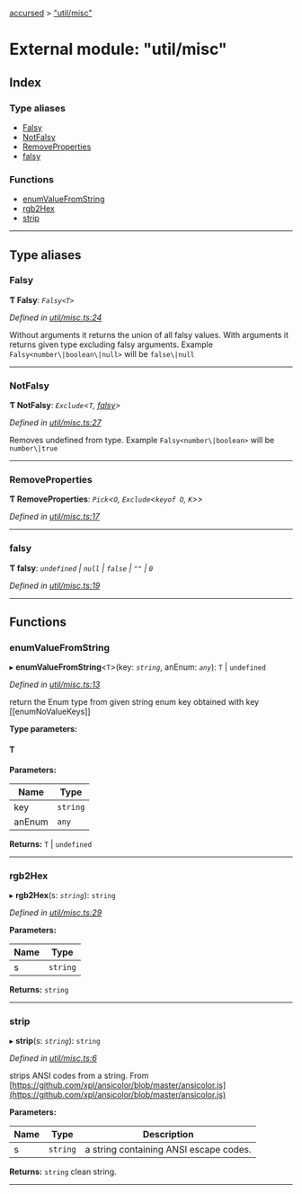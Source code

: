 [accursed](../README.md) > ["util/misc"](../modules/_util_misc_.md)

# External module: "util/misc"

## Index

### Type aliases

* [Falsy](_util_misc_.md#falsy)
* [NotFalsy](_util_misc_.md#notfalsy)
* [RemoveProperties](_util_misc_.md#removeproperties)
* [falsy](_util_misc_.md#falsy-1)

### Functions

* [enumValueFromString](_util_misc_.md#enumvaluefromstring)
* [rgb2Hex](_util_misc_.md#rgb2hex)
* [strip](_util_misc_.md#strip)

---

## Type aliases

<a id="falsy"></a>

###  Falsy

**Ƭ Falsy**: *`Falsy<T>`*

*Defined in [util/misc.ts:24](https://github.com/cancerberoSgx/accursed/blob/978b980/src/util/misc.ts#L24)*

Without arguments it returns the union of all falsy values. With arguments it returns given type excluding falsy arguments. Example `Falsy<number\|boolean\|null>` will be `false\|null`

___
<a id="notfalsy"></a>

###  NotFalsy

**Ƭ NotFalsy**: *`Exclude`<`T`, [falsy](_util_misc_.md#falsy-1)>*

*Defined in [util/misc.ts:27](https://github.com/cancerberoSgx/accursed/blob/978b980/src/util/misc.ts#L27)*

Removes undefined from type. Example `Falsy<number\|boolean>` will be `number\|true`

___
<a id="removeproperties"></a>

###  RemoveProperties

**Ƭ RemoveProperties**: *`Pick`<`O`, `Exclude`<`keyof O`, `K`>>*

*Defined in [util/misc.ts:17](https://github.com/cancerberoSgx/accursed/blob/978b980/src/util/misc.ts#L17)*

___
<a id="falsy-1"></a>

###  falsy

**Ƭ falsy**: *`undefined` \| `null` \| `false` \| `""` \| `0`*

*Defined in [util/misc.ts:19](https://github.com/cancerberoSgx/accursed/blob/978b980/src/util/misc.ts#L19)*

___

## Functions

<a id="enumvaluefromstring"></a>

###  enumValueFromString

▸ **enumValueFromString**<`T`>(key: *`string`*, anEnum: *`any`*): `T` \| `undefined`

*Defined in [util/misc.ts:13](https://github.com/cancerberoSgx/accursed/blob/978b980/src/util/misc.ts#L13)*

return the Enum type from given string enum key obtained with key \[\[enumNoValueKeys\]\]

**Type parameters:**

#### T 
**Parameters:**

| Name | Type |
| ------ | ------ |
| key | `string` |
| anEnum | `any` |

**Returns:** `T` \| `undefined`

___
<a id="rgb2hex"></a>

###  rgb2Hex

▸ **rgb2Hex**(s: *`string`*): `string`

*Defined in [util/misc.ts:29](https://github.com/cancerberoSgx/accursed/blob/978b980/src/util/misc.ts#L29)*

**Parameters:**

| Name | Type |
| ------ | ------ |
| s | `string` |

**Returns:** `string`

___
<a id="strip"></a>

###  strip

▸ **strip**(s: *`string`*): `string`

*Defined in [util/misc.ts:6](https://github.com/cancerberoSgx/accursed/blob/978b980/src/util/misc.ts#L6)*

strips ANSI codes from a string. From [https://github.com/xpl/ansicolor/blob/master/ansicolor.js](https://github.com/xpl/ansicolor/blob/master/ansicolor.js)

**Parameters:**

| Name | Type | Description |
| ------ | ------ | ------ |
| s | `string` |  a string containing ANSI escape codes. |

**Returns:** `string`
clean string.

___

